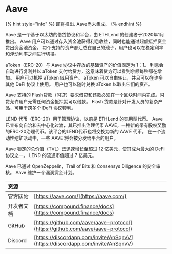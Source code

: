# Aave

{% hint style="info" %}
即将推出. Aave尚未集成。
{% endhint %}

Aave 是一个基于以太坊的借贷协议和平台，由 ETHLend 的创建者于2020年1月推出。 Aave 用户可以通过存入资金池获得利息收益，同时也能通过超额抵押资金贷出资金池资金。 每个支持的资产都汇总在自己的池子，用户也可以在稳定利率和浮动利率之间进行切换。

aToken（ERC-20）与 Aave 协议中存放的基础资产的价值固定为 1：1。 利息会自动进行复利并以 aToken 支付给贷方，这意味着贷方可以看到余额每秒都在增加。 用户可以抵押 aToken 借用资产。 aToken 可以自由转让，并且可以在许多其他 DeFi 协议上使用。 用户也可以随时兑换 aToken 以取出它们的资产。

Aave 支持的 Flash贷款（闪贷）要求借贷和还款必须在一个区块时间内完成。闪贷允许用户无需任何资金抵押就可以借款。 Flash 贷款是针对开发人员的复杂产品，可用于跨多个 DeFi 协议套利。

LEND 代币（ERC-20）用于管理协议，以前是 ETHLend 的实用型代币。 Aave 已宣布向自治和去中心化过渡，其已推出治理代币 AAVE，一种新的带有股权奖励的ERC-20治理代币。该平台的LEND代币也将交换为新的 AAVE 代币。 在一个流动性挖矿活动中，一些 AAVE 将会被分发给平台的用户。

Aave 锁定的总价值（TVL）已迅速增长至超过 12 亿美元，使其成为最大的 DeFi 协议之一。 LEND 的流通市值超过 7 亿美元。

Aave 已通过 OpenZeppelin，Trail of Bits 和 Consensys Diligence 的安全审核。 Aave 维护一个漏洞赏金计划。

| 资源      |                                                                                |
|:------- |:------------------------------------------------------------------------------ |
| 官方网站    | [https://aave.com/](https://aave.com/)                                         |
| 开发者文档   | [https://compound.finance/docs](https://compound.finance/docs)                 |
| GitHub  | [https://github.com/aave/aave-protocol](https://github.com/aave/aave-protocol) |
| Discord | [https://discordapp.com/invite/AnSqnvV](https://discordapp.com/invite/AnSqnvV) |

